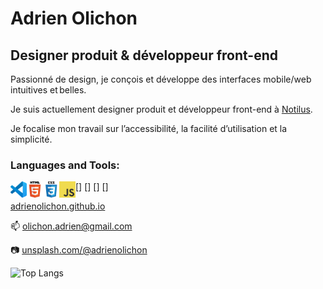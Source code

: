 <!--
**adrienolichon/adrienolichon** is a ✨ _special_ ✨ repository because its `README.md` (this file) appears on your GitHub profile.

Here are some ideas to get you started:

- 🔭 I’m currently working on ...
- 🌱 I’m currently learning ...
- 👯 I’m looking to collaborate on ...
- 🤔 I’m looking for help with ...
- 💬 Ask me about ...
- 📫 How to reach me: ...
- 😄 Pronouns: ...
- ⚡ Fun fact: ...
-->
# Adrien Olichon

## Designer produit & développeur front-end

Passionné de design, je conçois et développe des interfaces mobile/web intuitives et belles.

Je suis actuellement designer produit et développeur front-end à <a href="https://www.notilus.fr/">Notilus</a>. 

Je focalise mon travail sur l’accessibilité, la facilité d’utilisation et la simplicité.

### Languages and Tools:

[<img align="left" alt="Visual Studio Code" width="26px" src="https://raw.githubusercontent.com/github/explore/80688e429a7d4ef2fca1e82350fe8e3517d3494d/topics/visual-studio-code/visual-studio-code.png" />]
[<img align="left" alt="HTML5" width="26px" src="https://raw.githubusercontent.com/github/explore/80688e429a7d4ef2fca1e82350fe8e3517d3494d/topics/html/html.png" />]
[<img align="left" alt="CSS3" width="26px" src="https://raw.githubusercontent.com/github/explore/80688e429a7d4ef2fca1e82350fe8e3517d3494d/topics/css/css.png" />]
[<img align="left" alt="JavaScript" width="26px" src="https://raw.githubusercontent.com/github/explore/80688e429a7d4ef2fca1e82350fe8e3517d3494d/topics/javascript/javascript.png" />]


<a href="https://adrienolichon.github.io">adrienolichon.github.io</a>

📫  <a href="mailto:olichon.adrien@gmail.com">olichon.adrien@gmail.com</a>

📷 <a href="https://unsplash.com/@adrienolichon">unsplash.com/@adrienolichon</a>

![Top Langs](https://github-readme-stats.vercel.app/api/top-langs/?username=adrienolichon)
